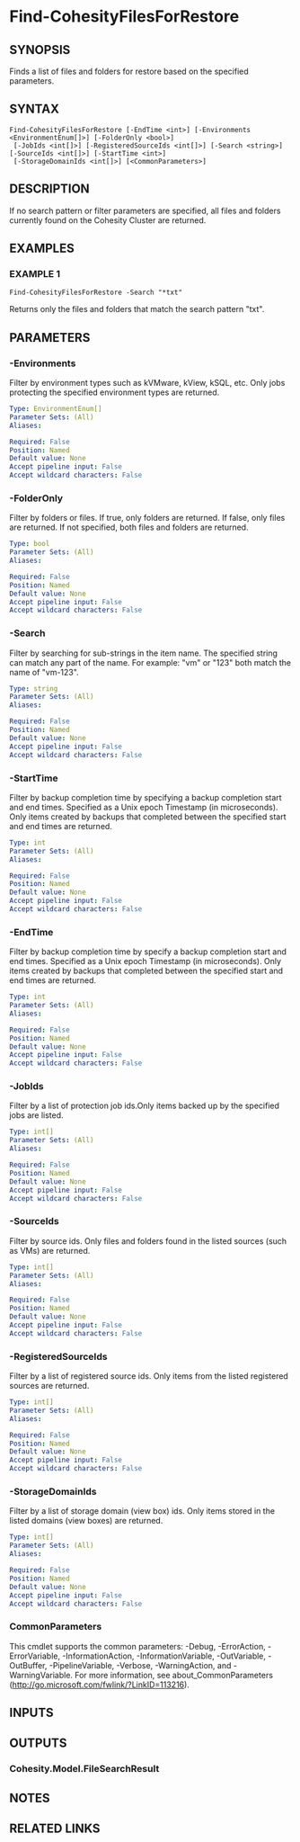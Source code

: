 # Find-CohesityFilesForRestore

## SYNOPSIS
Finds a list of files and folders for restore based on the specified parameters.

## SYNTAX

```
Find-CohesityFilesForRestore [-EndTime <int>] [-Environments <EnvironmentEnum[]>] [-FolderOnly <bool>]
 [-JobIds <int[]>] [-RegisteredSourceIds <int[]>] [-Search <string>] [-SourceIds <int[]>] [-StartTime <int>]
 [-StorageDomainIds <int[]>] [<CommonParameters>]
```

## DESCRIPTION
If no search pattern or filter parameters are specified, all files and folders currently found on the Cohesity Cluster are returned.

## EXAMPLES

### EXAMPLE 1
```
Find-CohesityFilesForRestore -Search "*txt"
```

Returns only the files and folders that match the search pattern "txt".

## PARAMETERS

### -Environments
Filter by environment types such as kVMware, kView, kSQL, etc.
Only jobs protecting the specified environment types are returned.

```yaml
Type: EnvironmentEnum[]
Parameter Sets: (All)
Aliases:

Required: False
Position: Named
Default value: None
Accept pipeline input: False
Accept wildcard characters: False
```

### -FolderOnly
Filter by folders or files.
If true, only folders are returned.
If false, only files are returned.
If not specified, both files and folders are returned.

```yaml
Type: bool
Parameter Sets: (All)
Aliases:

Required: False
Position: Named
Default value: None
Accept pipeline input: False
Accept wildcard characters: False
```

### -Search
Filter by searching for sub-strings in the item name.
The specified string can match any part of the name.
For example: "vm" or "123" both match the name of "vm-123".

```yaml
Type: string
Parameter Sets: (All)
Aliases:

Required: False
Position: Named
Default value: None
Accept pipeline input: False
Accept wildcard characters: False
```

### -StartTime
Filter by backup completion time by specifying a backup completion start and end times.
Specified as a Unix epoch Timestamp (in microseconds).
Only items created by backups that completed between the specified start and end times are returned.

```yaml
Type: int
Parameter Sets: (All)
Aliases:

Required: False
Position: Named
Default value: None
Accept pipeline input: False
Accept wildcard characters: False
```

### -EndTime
Filter by backup completion time by specify a backup completion start and end times.
Specified as a Unix epoch Timestamp (in microseconds).
Only items created by backups that completed between the specified start and end times are returned.

```yaml
Type: int
Parameter Sets: (All)
Aliases:

Required: False
Position: Named
Default value: None
Accept pipeline input: False
Accept wildcard characters: False
```

### -JobIds
Filter by a list of protection job ids.Only items backed up by the specified jobs are listed.

```yaml
Type: int[]
Parameter Sets: (All)
Aliases:

Required: False
Position: Named
Default value: None
Accept pipeline input: False
Accept wildcard characters: False
```

### -SourceIds
Filter by source ids.
Only files and folders found in the listed sources (such as VMs) are returned.

```yaml
Type: int[]
Parameter Sets: (All)
Aliases:

Required: False
Position: Named
Default value: None
Accept pipeline input: False
Accept wildcard characters: False
```

### -RegisteredSourceIds
Filter by a list of registered source ids.
Only items from the listed registered sources are returned.

```yaml
Type: int[]
Parameter Sets: (All)
Aliases:

Required: False
Position: Named
Default value: None
Accept pipeline input: False
Accept wildcard characters: False
```

### -StorageDomainIds
Filter by a list of storage domain (view box) ids.
Only items stored in the listed domains (view boxes) are returned.

```yaml
Type: int[]
Parameter Sets: (All)
Aliases:

Required: False
Position: Named
Default value: None
Accept pipeline input: False
Accept wildcard characters: False
```

### CommonParameters
This cmdlet supports the common parameters: -Debug, -ErrorAction, -ErrorVariable, -InformationAction, -InformationVariable, -OutVariable, -OutBuffer, -PipelineVariable, -Verbose, -WarningAction, and -WarningVariable.
For more information, see about_CommonParameters (http://go.microsoft.com/fwlink/?LinkID=113216).

## INPUTS

## OUTPUTS

### Cohesity.Model.FileSearchResult
## NOTES

## RELATED LINKS
